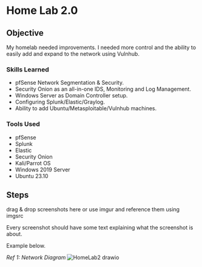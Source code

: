 # Home Lab 2.0

## Objective

My homelab needed improvements.  I needed more control and the ability to easily add and expand to the network using Vulnhub. 

### Skills Learned

- pfSense Network Segmentation & Security.
- Security Onion as an all-in-one IDS, Monitoring and Log Management.
- Windows Server as Domain Controller setup.
- Configuring Splunk/Elastic/Graylog.
- Ability to add Ubuntu/Metasploitable/Vulnhub machines.

### Tools Used

- pfSense
- Splunk
- Elastic
- Security Onion
- Kali/Parrot OS
- Windows 2019 Server
- Ubuntu 23.10

## Steps
drag & drop screenshots here or use imgur and reference them using imgsrc

Every screenshot should have some text explaining what the screenshot is about.

Example below.

*Ref 1: Network Diagram*
![HomeLab2 drawio](https://github.com/Cyogen/Home-Lab-2/assets/33054558/7e248f67-a9a4-42ee-934e-5b25c884df89)

